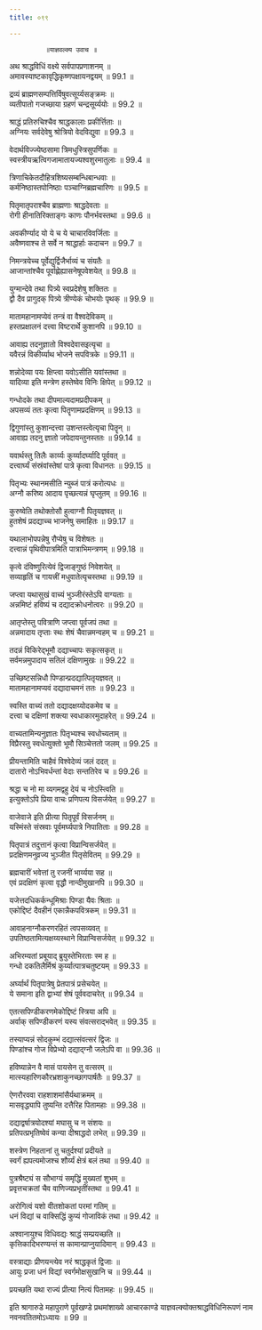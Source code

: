 ```yaml
---
title: ०९९

---
```

             ॥याज्ञवल्क्य उवाच ॥  
अथ श्राद्धविधिं वक्ष्ये सर्वपापप्रणाशनम् ॥  
अमावस्याष्टकावृद्धिकृष्णपक्षायनद्वयम् ॥ 99.1 ॥  
  
द्रव्यं ब्राह्मणसम्पत्तिर्विषुवत्सूर्य्यसङ्क्रमः ॥  
व्यतीपातो गजच्छाया ग्रहणं चन्द्रसूर्य्ययोः ॥ 99.2 ॥  
  
श्राद्धं प्रतिरुचिश्चैव श्राद्धकालाः प्रकीर्त्तिताः ॥  
अग्नियः सर्वदेवेषु श्रोत्रियो वेदविद्युवा ॥ 99.3 ॥  
  
वेदार्थविज्ज्येष्ठसामा त्रिमधुस्त्रिसुपर्णिकः ॥  
स्वस्त्रीयऋत्विगजामातायज्यश्वशुरमातुलाः ॥ 99.4 ॥  
  
त्रिणाचिकेतदौहित्रशिष्यसम्बन्धिबान्धवाः ॥  
कर्मनिष्ठास्तपोनिष्ठाः पञ्चाग्निब्रह्मचारिणः ॥ 99.5 ॥  
  
पितृमातृपराश्चैव ब्राह्मणाः श्राद्धदेवताः ॥  
रोगी हीनातिरिक्ताङ्गः काणः पौनर्भवस्तथा ॥ 99.6 ॥  
  
अवकीर्ण्याद यो ये च ये चाचारविवर्जिताः ॥  
अवैष्णवाश्च ते सर्वे न श्राद्धार्हाः कदाचन ॥ 99.7 ॥  
  
निमन्त्रयेच्च पूर्वेद्युर्द्विजैर्भाव्यं च संयतैः ॥  
आजान्तांश्चैव पूर्वाह्णेह्यासनेषूपवेशयेत् ॥ 99.8 ॥  
  
युग्मान्देवे तथा पित्र्ये स्वप्रदेशेषु शक्तितः ॥  
द्वौ दैव प्रागुदक् पित्र्ये त्रीण्येकं चोभयोः पृथक् ॥ 99.9 ॥  
  
मातामहानामप्येवं तन्त्रं वा वैश्वदेविकम् ॥  
हस्तप्रक्षालनं दत्त्वा विष्टरार्थे कुशानपि ॥ 99.10 ॥  
  
आवाह्य तदनुज्ञातो विश्वदेवासइत्यृचा ॥  
यवैरन्नं विकीर्य्याथ भोजने सपवित्रके ॥ 99.11 ॥  
  
शन्नोदेव्या पयः क्षिप्त्वा यवोऽसीति यवांस्तथा ॥  
यादिव्या इति मन्त्रेण हस्तेष्वेव विनिः क्षिपेत् ॥ 99.12 ॥  
  
गन्धोदके तथा दीपमाल्यदामप्रदीपकम् ॥  
अपसव्यं ततः कृत्वा पितॄणामप्रदक्षिणम् ॥ 99.13 ॥  
  
द्विगुणांस्तु कुशान्दत्त्वा उशन्तस्त्वेत्यृचा पितॄन् ॥  
आवाह्य तदनु ज्ञातो जपेदायन्तुनस्ततः ॥ 99.14 ॥  
  
यवार्थस्तु तिलैः कार्य्यः कुर्य्यादर्घ्यादि पूर्ववत् ॥  
दत्त्वार्घ्यं संस्रंवांस्तेषां पात्रे कृत्वा विधानतः ॥ 99.15 ॥  
  
पितृभ्यः स्थानमसीति न्युब्जं पात्रं करोत्यधः ॥  
अग्नौ करिष्य आदाय पृच्छत्यन्नं घृप्लुतम् ॥ 99.16 ॥  
  
कुरुष्वेति तथोक्तोसौ हुत्वाग्नौ पितृयज्ञवत् ॥  
हुतशेषं प्रदद्याच्च भाजनेषु समाहितः ॥ 99.17 ॥  
  
यथालाभोपपन्नेषु रौप्येषु च विशेषतः ॥  
दत्त्वान्नं पृथिवीपात्रमिति पात्राभिमन्त्रणम् ॥ 99.18 ॥  
  
कृत्वे दंविष्णुरित्येवं द्विजाङ्गुष्ठं निवेशयेत् ॥  
सव्याहृतिं च गायत्त्रीं मधुवातेत्यृचस्तथा ॥ 99.19 ॥  
  
जप्त्वा यथासुखं वाच्यं भुञ्जीरंस्तेऽपि वाग्यताः ॥  
अन्नमिष्टं हविष्यं च दद्यादक्रोधनोत्वरः ॥ 99.20 ॥  
  
आतृप्तेस्तु पवित्राणि जप्त्वा पूर्वजपं तथा ॥  
अन्नमादाय तृप्ताः स्थः शेषं चैवान्नमन्वहम् च ॥ 99.21 ॥  
  
तदन्नं विकिरेद्भूमौ दद्याच्चापः सकृत्सकृत् ॥  
सर्वमन्नमुपादाय सतिलं दक्षिणामुखः ॥ 99.22 ॥  
  
उच्छिष्टसन्निधौ पिण्डान्प्रदद्यात्पितृयज्ञवत् ॥  
मातामहानामप्यवं दद्यादाचमनं ततः ॥ 99.23 ॥  
  
स्वस्ति वाच्यं ततो दद्यादक्षय्योदकमेव च ॥  
दत्त्वा च दक्षिणां शक्त्या स्वधाकारमुदाहरेत् ॥ 99.24 ॥  
  
वाच्यतामिन्यनुज्ञातः पितृभ्यश्च स्वधोच्यताम् ॥  
विप्रैरस्तु स्वधेत्युक्तो भूमौ सिञ्चेत्ततो जलम् ॥ 99.25 ॥  
  
प्रीयन्तामिति चाहैवं विश्वेदेव्यं जलं ददत् ॥  
दातारो नोऽभिवर्धन्तां वेदाः सन्ततिरेव च ॥ 99.26 ॥  
  
श्रद्धा च नो मा व्यगमद्वहु देयं च नोऽस्त्विति ॥  
इत्युक्तोऽपि प्रिया वाचः प्रणिपत्य विसर्जयेत् ॥ 99.27 ॥  
  
वाजेवाजे इति प्रीत्या पितृपूर्वं विसर्जनम् ॥  
यस्मिंस्ते संस्रवाः पूर्वमर्घ्यपात्रे निपातिताः ॥ 99.28 ॥  
  
पितृपात्रं तदुत्तानं कृत्वा विप्रान्विसर्जयेत् ॥  
प्रदक्षिणमनुव्रज्य भुञ्जीत पितृसेवितम् ॥ 99.29 ॥  
  
ब्रह्मचारीं भवेत्तां तु रजनीं भार्य्यया सह ॥  
एवं प्रदक्षिणं कृत्वा वृद्धौ नान्दीमुखानपि ॥ 99.30 ॥  
  
यजेत्तदधिकर्कन्धूमिश्राः पिण्डा यैवः श्रिताः ॥  
एकोद्दिष्टं दैवहीनं एकान्नैकपवित्रकम् ॥ 99.31 ॥  
  
आवाहनाग्नौकरणरहितं त्वपसव्यवत् ॥  
उपतिष्ठतामित्यक्षय्यस्थाने विप्रान्विसर्जयेत् ॥ 99.32 ॥  
  
अभिरम्यतां प्रबूयाद् ब्रुयुस्तेभिरताः स्म ह ॥  
गन्धो दकतिलैर्मिश्रं कुर्य्यात्पात्रचतुष्टयम् ॥ 99.33 ॥  
  
अर्घ्यार्थं पितृपात्रेषु प्रेतपात्रं प्रसेचयेत् ॥  
ये समाना इति द्वाभ्यां शेषं पूर्ववदाचरेत् ॥ 99.34 ॥  
  
एतत्सपिण्डीकरणमेकोद्दिष्टं स्त्रिया अपि ॥  
अर्वाक् सपिण्डीकरणं यस्य संवत्सराद्भवेत् ॥ 99.35 ॥  
  
तस्याप्यन्नं सोदकुम्भं दद्यात्संवत्सरं द्विजः ॥  
पिण्डांश्च गोज विप्रेभ्यो दद्याद्ग्नौ जलेऽपि वा ॥ 99.36 ॥  
  
हविष्यान्नेन वै मासं पायसेन तु वत्सरम् ॥  
मात्स्यहारिणकौरभ्रशाकुनच्छागपार्षतैः ॥ 99.37 ॥  
  
ऐणरौरववा राहशाशमांसैर्यथाक्रमम् ॥  
मासवृद्ध्यापि तुष्यन्ति दत्तैरिह पितामहाः ॥ 99.38 ॥  
  
दद्याद्वर्षात्रयोदश्यां मघासु च न संशयः ॥  
प्रतिपत्प्रभृतिष्वेवं कन्या दीश्राद्धदो लभेत् ॥ 99.39 ॥  
  
शस्त्रेण निहतानां तु चतुर्दश्यां प्रदीयते ॥  
स्वर्गं ह्यपत्यमोजश्च शौर्य्यं क्षेत्रं बलं तथा ॥ 99.40 ॥  
  
पुत्रश्रैष्ट्यं स सौभाग्यं समृद्धिं मुख्यतां शुभम् ॥  
प्रवृत्तचक्रतां चैव वाणिज्यप्रभृतींस्तथा ॥ 99.41 ॥  
  
अरोगित्वं यशो वीतशोकतां परमां गतिम् ॥  
धनं विद्यां च वाक्सिद्धिं कुप्यं गोजाविकं तथा ॥ 99.42 ॥  
  
अश्वानायुश्च विधिवद्यः श्राद्धं सम्प्रयच्छति ॥  
कृत्तिकादिभरण्यन्तं स कामान्प्राप्नुयादिमान् ॥ 99.43 ॥  
  
वस्त्राद्याः प्रीणयन्त्येव नरं श्राद्धकृतं द्विजाः ॥  
आयुः प्रजा धनं विद्यां स्वर्गमोक्षसुखानि च ॥ 99.44 ॥  
  
प्रयच्छति यथा राज्यं प्रीत्या नित्यं पितामहः ॥ 99.45 ॥  
  
इति श्रागारुडे महापुराणे पूर्वखण्डे प्रथमांशाख्ये आचारकाण्डे याज्ञवल्क्योक्तश्राद्धविधिनिरूपणं नाम नवनवतितमोऽध्यायः ॥ 99 ॥
